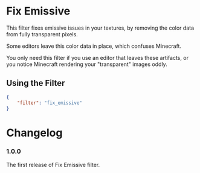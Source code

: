 # Fix Emissive

This filter fixes emissive issues in your textures, by removing the color data from fully transparent pixels.

Some editors leave this color data in place, which confuses Minecraft. 

You only need this filter if you use an editor that leaves these artifacts, or you notice Minecraft rendering your "transparent" images oddly.

## Using the Filter

```json
{
    "filter": "fix_emissive"
}
```

# Changelog

### 1.0.0

The first release of Fix Emissive filter.